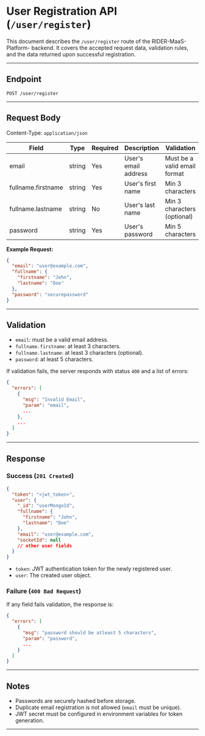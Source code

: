 # User Registration API (`/user/register`)

This document describes the `/user/register` route of the RIDER-MaaS-Platform- backend. It covers the accepted request data, validation rules, and the data returned upon successful registration.

---

## Endpoint

```
POST /user/register
```

---

## Request Body

Content-Type: `application/json`

| Field                  | Type     | Required | Description                                         | Validation                          |
|------------------------|----------|----------|-----------------------------------------------------|-------------------------------------|
| email                  | string   | Yes      | User's email address                                | Must be a valid email format        |
| fullname.firstname     | string   | Yes      | User's first name                                   | Min 3 characters                    |
| fullname.lastname      | string   | No       | User's last name                                    | Min 3 characters (optional)         |
| password               | string   | Yes      | User's password                                     | Min 5 characters                    |

**Example Request:**
```json
{
  "email": "user@example.com",
  "fullname": {
    "firstname": "John",
    "lastname": "Doe"
  },
  "password": "securepassword"
}
```

---

## Validation

- `email`: must be a valid email address.
- `fullname.firstname`: at least 3 characters.
- `fullname.lastname`: at least 3 characters (optional).
- `password`: at least 5 characters.

If validation fails, the server responds with status `400` and a list of errors:
```json
{
  "errors": [
    {
      "msg": "Invalid Email",
      "param": "email",
      ...
    },
    ...
  ]
}
```

---

## Response

### Success (`201 Created`)

```json
{
  "token": "<jwt_token>",
  "user": {
    "_id": "userMongoId",
    "fullname": {
      "firstname": "John",
      "lastname": "Doe"
    },
    "email": "user@example.com",
    "socketId": null
    // other user fields
  }
}
```

- `token`: JWT authentication token for the newly registered user.
- `user`: The created user object.

### Failure (`400 Bad Request`)

If any field fails validation, the response is:
```json
{
  "errors": [
    {
      "msg": "password should be atleast 5 characters",
      "param": "password",
      ...
    }
  ]
}
```

---

## Notes

- Passwords are securely hashed before storage.
- Duplicate email registration is not allowed (`email` must be unique).
- JWT secret must be configured in environment variables for token generation.

---
